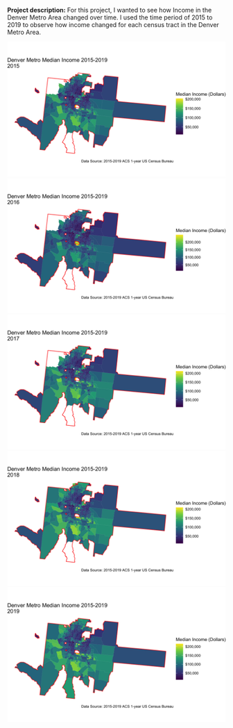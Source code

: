 
**Project description:** For this project, I wanted to see how Income in the Denver Metro Area changed over time. I used the time period of 2015 to 2019 to observe how income changed for each census tract in the Denver Metro Area. 

<img src="images/2015.png"/>

<img src="images/2016.png"/>

<img src="images/2017.png"/>

<img src="images/2018.png"/>

<img src="images/2019.png"/>
